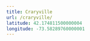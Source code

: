 ```yaml
---
title: Craryville
url: /craryville/
latitude: 42.174811500000004
longitude: -73.58289760000001
---
```

